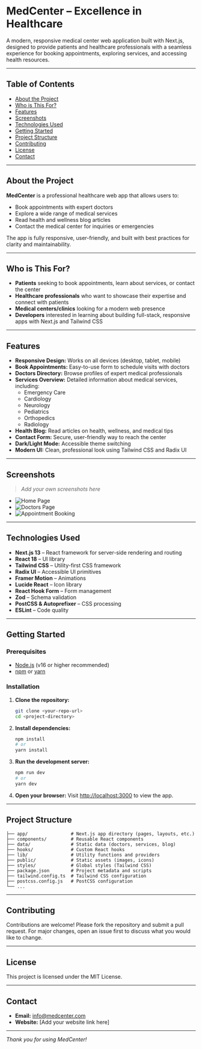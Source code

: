 # MedCenter – Excellence in Healthcare

A modern, responsive medical center web application built with Next.js, designed to provide patients and healthcare professionals with a seamless experience for booking appointments, exploring services, and accessing health resources.

---

## Table of Contents
- [About the Project](#about-the-project)
- [Who is This For?](#who-is-this-for)
- [Features](#features)
- [Screenshots](#screenshots)
- [Technologies Used](#technologies-used)
- [Getting Started](#getting-started)
- [Project Structure](#project-structure)
- [Contributing](#contributing)
- [License](#license)
- [Contact](#contact)

---

## About the Project
**MedCenter** is a professional healthcare web app that allows users to:
- Book appointments with expert doctors
- Explore a wide range of medical services
- Read health and wellness blog articles
- Contact the medical center for inquiries or emergencies

The app is fully responsive, user-friendly, and built with best practices for clarity and maintainability.

---

## Who is This For?
- **Patients** seeking to book appointments, learn about services, or contact the center
- **Healthcare professionals** who want to showcase their expertise and connect with patients
- **Medical centers/clinics** looking for a modern web presence
- **Developers** interested in learning about building full-stack, responsive apps with Next.js and Tailwind CSS

---

## Features
- **Responsive Design:** Works on all devices (desktop, tablet, mobile)
- **Book Appointments:** Easy-to-use form to schedule visits with doctors
- **Doctors Directory:** Browse profiles of expert medical professionals
- **Services Overview:** Detailed information about medical services, including:
  - Emergency Care
  - Cardiology
  - Neurology
  - Pediatrics
  - Orthopedics
  - Radiology
- **Health Blog:** Read articles on health, wellness, and medical tips
- **Contact Form:** Secure, user-friendly way to reach the center
- **Dark/Light Mode:** Accessible theme switching
- **Modern UI:** Clean, professional look using Tailwind CSS and Radix UI

---

## Screenshots
> _Add your own screenshots here_

- ![Home Page](public/screenshots/home.png)
- ![Doctors Page](public/screenshots/doctors.png)
- ![Appointment Booking](public/screenshots/appointment.png)

---

## Technologies Used
- **Next.js 13** – React framework for server-side rendering and routing
- **React 18** – UI library
- **Tailwind CSS** – Utility-first CSS framework
- **Radix UI** – Accessible UI primitives
- **Framer Motion** – Animations
- **Lucide React** – Icon library
- **React Hook Form** – Form management
- **Zod** – Schema validation
- **PostCSS & Autoprefixer** – CSS processing
- **ESLint** – Code quality

---

## Getting Started

### Prerequisites
- [Node.js](https://nodejs.org/) (v16 or higher recommended)
- [npm](https://www.npmjs.com/) or [yarn](https://yarnpkg.com/)

### Installation
1. **Clone the repository:**
   ```bash
   git clone <your-repo-url>
   cd <project-directory>
   ```
2. **Install dependencies:**
   ```bash
   npm install
   # or
   yarn install
   ```
3. **Run the development server:**
   ```bash
   npm run dev
   # or
   yarn dev
   ```
4. **Open your browser:**
   Visit [http://localhost:3000](http://localhost:3000) to view the app.

---

## Project Structure
```
├── app/                # Next.js app directory (pages, layouts, etc.)
├── components/         # Reusable React components
├── data/               # Static data (doctors, services, blog)
├── hooks/              # Custom React hooks
├── lib/                # Utility functions and providers
├── public/             # Static assets (images, icons)
├── styles/             # Global styles (Tailwind CSS)
├── package.json        # Project metadata and scripts
├── tailwind.config.ts  # Tailwind CSS configuration
├── postcss.config.js   # PostCSS configuration
└── ...
```

---

## Contributing
Contributions are welcome! Please fork the repository and submit a pull request. For major changes, open an issue first to discuss what you would like to change.

---

## License
This project is licensed under the MIT License.

---

## Contact
- **Email:** info@medcenter.com
- **Website:** [Add your website link here]

---

_Thank you for using MedCenter!_ 